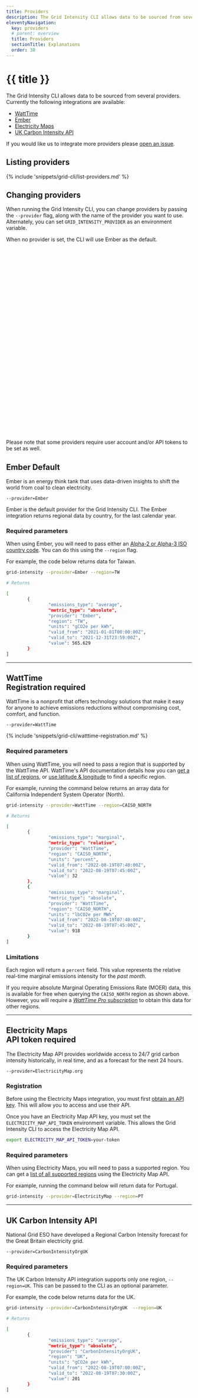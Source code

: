 ```yaml
---
title: Providers
description: The Grid Intensity CLI allows data to be sourced from several providers.
eleventyNavigation:
  key: providers
  # parent: overview
  title: Providers
  sectionTitle: Explanations
  order: 30
---
```

# {{ title }}

The Grid Intensity CLI allows data to be sourced from several providers. Currently the following integrations are available:

- [WattTime](https://www.watttime.org/)
- [Ember](https://ember-climate.org/)
- [Electricity Maps](https://electricitymaps.com/)
- [UK Carbon Intensity API](https://carbonintensity.org.uk/)

If you would like us to integrate more providers please [open an issue](https://github.com/thegreenwebfoundation/grid-intensity-go/issues).

## Listing providers

{% include 'snippets/grid-cli/list-providers.md' %}

## Changing providers

When running the Grid Intensity CLI, you can change providers by passing the `--provider` flag, along with the name of the provider you want to use. Alternately, you can set `GRID_INTENSITY_PROVIDER` as an environment variable.

When no provider is set, the CLI will use Ember as the default.

<aside class="alert  alert-warning"><div>
<svg xmlns="http://www.w3.org/2000/svg" class="stroke-current flex-shrink-0 h-6 w-6" fill="none" viewBox="0 0 24 24"><path stroke-linecap="round" stroke-linejoin="round" stroke-width="2" d="M12 9v2m0 4h.01m-6.938 4h13.856c1.54 0 2.502-1.667 1.732-3L13.732 4c-.77-1.333-2.694-1.333-3.464 0L3.34 16c-.77 1.333.192 3 1.732 3z" /></svg>
	<p>Please note that some providers require user account and/or API tokens to be set as well.</p>
</div></aside>

## Ember <span class="badge align-middle badge-secondary badge-lg">Default</span>

Ember is an energy think tank that uses data-driven insights to shift the world from coal to clean electricity.

`--provider=Ember`

Ember is the default provider for the Grid Intensity CLI. The Ember integration returns regional data by country, for the last calendar year.

### Required parameters

When using Ember, you will need to pass either an [Alpha-2 or Alpha-3 ISO country code](https://www.iso.org/obp/ui/#search). You can do this using the `--region` flag.

For example, the code below returns data for Taiwan.

```bash
grid-intensity --provider=Ember --region=TW

# Returns

[
        {
                "emissions_type": "average",
                "metric_type": "absolute",
                "provider": "Ember",
                "region": "TW",
                "units": "gCO2e per kWh",
                "valid_from": "2021-01-01T00:00:00Z",
                "valid_to": "2021-12-31T23:59:00Z",
                "value": 565.629
        }
]
```

***

## WattTime <div class="badge badge-warning gap-2 align-middle">Registration required</div>

WattTime is a nonprofit that offers technology solutions that make it easy for anyone to achieve emissions reductions without compromising cost, comfort, and function.

`--provider=WattTime`

{% include 'snippets/grid-cli/watttime-registration.md' %}

### Required parameters

When using WattTime, you will need to pass a region that is supported by the WattTime API. WattTime's API documentation details how you can [get a list of regions](https://www.watttime.org/api-documentation/#list-of-grid-regions), or [use latitude & longitude](https://www.watttime.org/api-documentation/#determine-grid-region) to find a specific region.

For example, running the command below returns an array data for California Independent System Operator (North). 

```bash
grid-intensity --provider=WattTime --region=CAISO_NORTH

# Returns

[
        {
                "emissions_type": "marginal",
                "metric_type": "relative",
                "provider": "WattTime",
                "region": "CAISO_NORTH",
                "units": "percent",
                "valid_from": "2022-08-19T07:40:00Z",
                "valid_to": "2022-08-19T07:45:00Z",
                "value": 32
        },
        {
                "emissions_type": "marginal",
                "metric_type": "absolute",
                "provider": "WattTime",
                "region": "CAISO_NORTH",
                "units": "lbCO2e per MWh",
                "valid_from": "2022-08-19T07:40:00Z",
                "valid_to": "2022-08-19T07:45:00Z",
                "value": 918
        }
]
```

### Limitations

Each region will return a `percent` field. This value represents the relative real-time marginal emissions intensity for the _past month_.

If you require absolute Marginal Operating Emissions Rate (MOER) data, this is available for free when querying the `CAISO_NORTH` region as shown above. However, you will require a [_WattTime Pro subscription_](https://www.watttime.org/get-the-data/data-plans/) to obtain this data for other regions.


***

## Electricity Maps <div class="badge badge-warning gap-2 align-middle">API token required</div>

The Electricity Map API provides worldwide access to 24/7 grid carbon intensity historically, in real time, and as a forecast for the next 24 hours.

`--provider=ElectricityMap.org`

### Registration

Before using the Electricity Maps integration, you must first [obtain an API key](https://static.electricitymap.org/api/docs/index.html#authentication). This will allow you to access and use their API.

Once you have an Electricity Map API key, you must set the `ELECTRICITY_MAP_API_TOKEN` environment variable. This allows the Grid Intensity CLI to access the Electricity Map API.

```bash
export ELECTRICITY_MAP_API_TOKEN=your-token
```

### Required parameters

When using Electricity Maps, you will need to pass a supported region. You can get a [list of all supported regions](https://static.electricitymap.org/api/docs/index.html#zones) using the Electricity Map API.

For example, running the command below will return data for Portugal.

```bash
grid-intensity --provider=ElectricityMap --region=PT
```

***

## UK Carbon Intensity API

National Grid ESO have developed a Regional Carbon Intensity forecast for the Great Britain electricity grid.

`--provider=CarbonIntensityOrgUK`

### Required parameters

The UK Carbon Intensity API integration supports only one region, `--region=UK`. This can be passed to the CLI as an optional parameter.

For example, the code below returns data for the UK.

```bash
grid-intensity --provider=CarbonIntensityOrgUK  --region=UK

# Returns

[
        {
                "emissions_type": "average",
                "metric_type": "absolute",
                "provider": "CarbonIntensityOrgUK",
                "region": "UK",
                "units": "gCO2e per kWh",
                "valid_from": "2022-08-19T07:00:00Z",
                "valid_to": "2022-08-19T07:30:00Z",
                "value": 201
        }
]

```